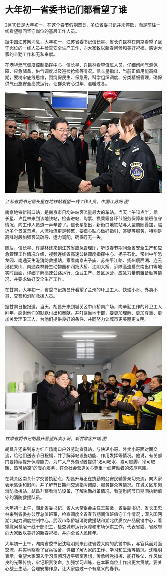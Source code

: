 # 大年初一省委书记们都看望了谁

2月10日是大年初一，在这个春节假期首日，多位省委书记并未停歇，而是前往一线看望慰问坚守岗位的基层工作人员。

据中国江苏网消息，大年初一，江苏省委书记信长星、省长许昆林在南京看望了坚守岗位的一线人员并检查安全生产工作，向大家致以新春问候和美好祝福，感谢大家的辛勤工作和无私奉献。

在港华燃气调度控制指挥中心，信长星、许昆林看望值班人员，仔细询问气源保障、应急储备、供气调度以及巡检抢修等情况。信长星指出，当前正值用能高峰期，要树牢底线思维，围绕保民生、保急需，科学组织调度、分类精细管理，确保供气设施安全高效运行，让群众安心过年、温暖过冬。

![baad3b4944279be8e4aa58747a8273f9.jpg](https://raw.githubusercontent.com/qqhsx/qqnews_image/main/2024/02/11/大年初一省委书记们都看望了谁/baad3b4944279be8e4aa58747a8273f9.jpg)

_江苏省委书记信长星在地铁站看望一线工作人员。中国江苏网 图_

南京地铁新街口站，是南京市日均进站客流量最大的车站。当天上午10点半，信长星、许昆林来到该地铁站，检查进站、购票、换乘等各环节服务保障和值班值守情况，向工作人员道一声辛苦了。信长星指出，新街口地铁站与大型商圈叠加，临近多个景区景点，人流物流更是频繁，要细心贴心做好指引、答疑等服务，特别是高峰时段加强客流疏导、运力调配，确保万无一失。

随后，信长星、许昆林还来到江苏省应急管理厅，听取春节期间全省安全生产和应急管理工作情况介绍，视频连线省高速公路调度指挥中心、扬子石化、常州中华恐龙园、南通天生港消防救援站，察看南京夫子庙、苏州平江路、扬州瘦西湖、连云港花果山、南通森林野生动物园和润扬大桥、江阴大桥、沪陕高速启东南出口等地实时画面，详细了解高速公路运行、企业生产、景区运营、应急力量前置备勤等情况，并要求做好安全生产工作。

在甘肃，大年初一，省委书记胡昌升看望了兰州的环卫工人、快递小哥、外卖小哥、交警和消防救援人员。

据甘肃日报报道，当天，胡昌升来到城关区中山桥南广场，向辛勤工作的环卫工人拜年，感谢他们的默默付出和奉献，并叮嘱当地干部，要更加理解、更加尊重、更加关爱环卫工人，为他们提供良好的条件，共同努力让城市更美丽更文明。

![ad8927be08bd9d3a4a6fcc57790d1dd7.jpg](https://raw.githubusercontent.com/qqhsx/qqnews_image/main/2024/02/11/大年初一省委书记们都看望了谁/ad8927be08bd9d3a4a6fcc57790d1dd7.jpg)

_甘肃省委书记胡昌升看望外卖小哥。新甘肃客户端 图_

胡昌升还来到东方红广场南口户外劳动者驿站，与快递小哥、外卖小哥面对面交流，给他们送去节日祝福，并了解驿站设施功能、作用发挥等情况。他说，有关部门要持续提升保障能力，为广大户外劳动者提供“渴可喝水、累可歇脚、冷可取暖、热可纳凉”的暖心服务，在全社会营造关心尊重一线劳动者的浓厚氛围。

在城关区南关什字交警执勤点，胡昌升与正在执勤的公安民辅警亲切交流，向大家表示感谢和慰问，并了解节日期间交通指挥调度、服务群众等情况。在城关区东岗消防救援站，胡昌升察看消防设备、了解执勤战备情况，看望慰问节日期间执勤值守的消防救援队员。

大年初一上午，湖北省委书记、省人大常委会主任王蒙徽，省委副书记、省长王忠林来到省委办公厅总值班室，检查调度全省春节期间值班值守工作情况；深入国网湖北电力调度控制中心，武汉市华侨城消防救援站和湖北优质农产品展销中心，看望慰问基层一线干部职工，检查城市运行保障和市场保供工作，代表省委、省政府向大家致以美好的新春祝福，并向全省人民拜年。

大年初一上午，湖南省委书记沈晓明则来到驻省委大院的武警中队，与官兵面对面交流，并实地察看了官兵宿舍，详细了解大家的工作、学习和生活等情况。沈晓明表示，希望大家深入学习贯彻习近平强军思想，传承听党指挥、能打胜仗、作风优良的光荣传统，牢记职责使命，加强学习训练，在本职岗位上作出更大贡献。要关心战士生活，合理安排作息，让大家度过一个有意义的春节。

